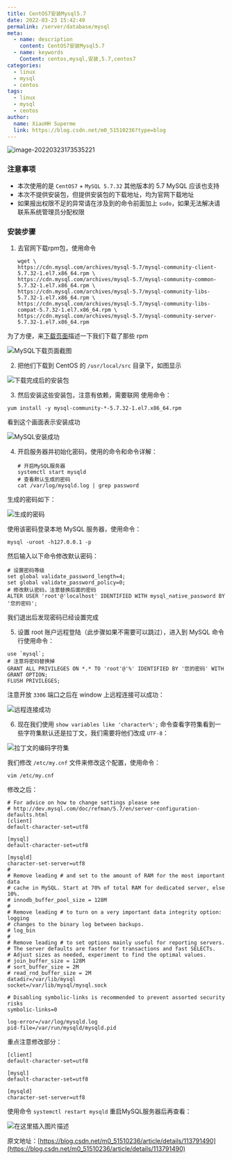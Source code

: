 ```yaml
---
title: CentOS7安装Mysql5.7
date: 2022-03-23 15:42:49
permalink: /server/database/mysql
meta:
  - name: description
    content: CentOS7安装Mysql5.7
  - name: keywords
    Content: centos,mysql,安装,5.7,centos7
categories:
  - linux
  - mysql
  - centos
tags:
  - linux
  - mysql 
  - centos
author:
  name: XiaoHH Superme
  link: https://blog.csdn.net/m0_51510236?type=blog
---
```


![image-20220323173535221](https://cdn.jsdelivr.net/gh/taixingyiji/image_store@main/blog/20220323173546.png)


<!-- more -->

### 注意事项

- 本次使用的是 `CentOS7` + `MySQL 5.7.32` 其他版本的 5.7 MySQL 应该也支持
- 本次不提供安装包，但提供安装包的下载地址，均为官网下载地址
- 如果报出权限不足的异常请在涉及到的命令前面加上 `sudo`，如果无法解决请联系系统管理员分配权限

### 安装步骤

1. 去官网下载rpm包，使用命令

   ```shell
   wget \
   https://cdn.mysql.com/archives/mysql-5.7/mysql-community-client-5.7.32-1.el7.x86_64.rpm \
   https://cdn.mysql.com/archives/mysql-5.7/mysql-community-common-5.7.32-1.el7.x86_64.rpm \
   https://cdn.mysql.com/archives/mysql-5.7/mysql-community-libs-5.7.32-1.el7.x86_64.rpm \
   https://cdn.mysql.com/archives/mysql-5.7/mysql-community-libs-compat-5.7.32-1.el7.x86_64.rpm \
   https://cdn.mysql.com/archives/mysql-5.7/mysql-community-server-5.7.32-1.el7.x86_64.rpm
   ```

为了方便，来[下载页面](https://downloads.mysql.com/archives/community/)描述一下我们下载了那些 rpm

![MySQL下载页面截图](https://cdn.jsdelivr.net/gh/taixingyiji/image_store@main/blog/20220323171545.png)

2. 把他们下载到 CentOS 的 `/usr/local/src` 目录下，如图显示

![下载完成后的安装包](https://cdn.jsdelivr.net/gh/taixingyiji/image_store@main/blog/20220323171610.png)

3. 然后安装这些安装包，注意有依赖，需要联网
   使用命令：

```shell
yum install -y mysql-community-*-5.7.32-1.el7.x86_64.rpm
```

看到这个画面表示安装成功

![MySQL安装成功](https://cdn.jsdelivr.net/gh/taixingyiji/image_store@main/blog/20220323171649.png)

4. 开启服务器并初始化密码，使用的命令和命令详解：

   ```shell
   # 开启MySQL服务器
   systemctl start mysqld
   # 查看默认生成的密码
   cat /var/log/mysqld.log | grep password
   ```

生成的密码如下：

![生成的密码](https://cdn.jsdelivr.net/gh/taixingyiji/image_store@main/blog/20220323171732.png)

使用该密码登录本地 MySQL 服务器，使用命令：

```shell
mysql -uroot -h127.0.0.1 -p
```

然后输入以下命令修改默认密码：

```shell
# 设置密码等级
set global validate_password_length=4;
set global validate_password_policy=0;
# 修改默认密码，注意替换后面的密码
ALTER USER 'root'@'localhost' IDENTIFIED WITH mysql_native_password BY '您的密码';
```

我们退出后发现密码已经设置完成

5. 设置 root 账户远程登陆（此步骤如果不需要可以跳过），进入到 MySQL 命令行使用命令：

```shell
use `mysql`;
# 注意将密码替换掉
GRANT ALL PRIVILEGES ON *.* TO 'root'@'%' IDENTIFIED BY '您的密码' WITH GRANT OPTION;
FLUSH PRIVILEGES;
```

注意开放 `3306` 端口之后在 window 上远程连接可以成功：

![远程连接成功](https://cdn.jsdelivr.net/gh/taixingyiji/image_store@main/blog/20220323171901.png)

6. 现在我们使用 `show variables like 'character%';` 命令查看字符集看到一些字符集默认还是拉丁文，我们需要将他们改成 `UTF-8`：

![拉丁文的编码字符集](https://cdn.jsdelivr.net/gh/taixingyiji/image_store@main/blog/20220323171919.png)

我们修改 `/etc/my.cnf` 文件来修改这个配置，使用命令：

```shell
vim /etc/my.cnf
```

修改之后：

```shell
# For advice on how to change settings please see
# http://dev.mysql.com/doc/refman/5.7/en/server-configuration-defaults.html
[client]
default-character-set=utf8

[mysql]
default-character-set=utf8

[mysqld]
character-set-server=utf8
#
# Remove leading # and set to the amount of RAM for the most important data
# cache in MySQL. Start at 70% of total RAM for dedicated server, else 10%.
# innodb_buffer_pool_size = 128M
#
# Remove leading # to turn on a very important data integrity option: logging
# changes to the binary log between backups.
# log_bin
#
# Remove leading # to set options mainly useful for reporting servers.
# The server defaults are faster for transactions and fast SELECTs.
# Adjust sizes as needed, experiment to find the optimal values.
# join_buffer_size = 128M
# sort_buffer_size = 2M
# read_rnd_buffer_size = 2M
datadir=/var/lib/mysql
socket=/var/lib/mysql/mysql.sock

# Disabling symbolic-links is recommended to prevent assorted security risks
symbolic-links=0

log-error=/var/log/mysqld.log
pid-file=/var/run/mysqld/mysqld.pid
```

重点注意修改部分：

```shell
[client]
default-character-set=utf8

[mysql]
default-character-set=utf8

[mysqld]
character-set-server=utf8

```

使用命令 `systemctl restart mysqld` 重启MySQL服务器后再查看：

![在这里插入图片描述](https://cdn.jsdelivr.net/gh/taixingyiji/image_store@main/blog/20220323172027.png)

原文地址：[https://blog.csdn.net/m0_51510236/article/details/113791490](https://blog.csdn.net/m0_51510236/article/details/113791490)
